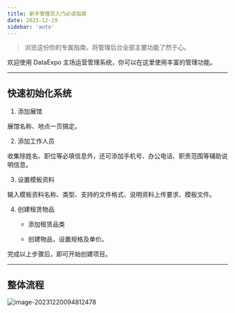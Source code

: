```yaml
---
title: 新手管理员入门必读指南
date: 2023-12-19
sidebar: 'auto'
---
```


> 浏览这份你的专属指南，将管理后台全部主要功能了然于心。

欢迎使用 DataExpo 主场运营管理系统，你可以在这里使用丰富的管理功能。

---

## 快速初始化系统

1. 添加展馆

展馆名称、地点一页搞定。

2. 添加工作人员

收集除姓名、职位等必填信息外，还可添加手机号、办公电话、职责范围等辅助说明信息。

3. 设置模板资料

输入模板资料名称、类型、支持的文件格式、说明资料上传要求、模板文件。

4. 创建租赁物品

   - 添加租赁品类

   - 创建物品，设置规格及单价。

完成以上步骤后，即可开始创建项目。

---

## 整体流程

![image-20231220094812478](https://test-md.obs.cn-south-1.myhuaweicloud.com/img/apple/202312200948530.png)
